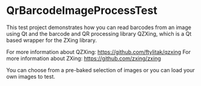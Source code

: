 # QrBarcodeImageProcessTest
This test project demonstrates how you can read barcodes from an image using Qt and the barcode and QR processing library QZXing, which is a Qt based wrapper for the ZXing library.

For more information about QZXing: https://github.com/ftylitak/qzxing
For more information about ZXing: https://github.com/zxing/zxing

You can choose from a pre-baked selection of images or you can load your own images to test.